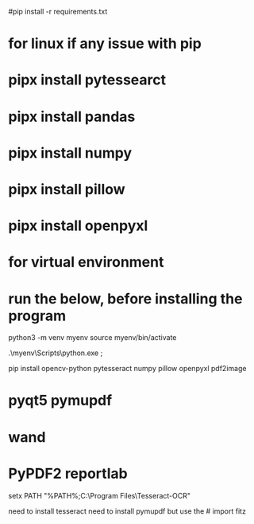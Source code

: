 #pip install -r requirements.txt

# for linux if any issue with pip
# pipx install pytessearct
# pipx install pandas
# pipx install numpy
# pipx install pillow
# pipx install openpyxl

# for virtual environment
<!-- python3 -m venv myenv
source myenv/bin/activate -->

# run the below, before installing the program

python3 -m venv myenv source myenv/bin/activate

.\myenv\Scripts\python.exe ;

pip install opencv-python pytesseract numpy pillow openpyxl pdf2image
# pyqt5 pymupdf
# wand 
# PyPDF2 reportlab

<!-- pip install pandas
pip install numpy
pip install pillow
pip install openpyxl
pip install pyqt5
pip install pdf2image -->

setx PATH "%PATH%;C:\Program Files\Tesseract-OCR"

need to install tesseract 
need to install pymupdf but use the # import fitz
